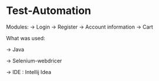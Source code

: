 # Test-Automation

Modules: -> Login -> Register -> Account information -> Cart

What was used:

-> Java

-> Selenium-webdricer

-> IDE : Intellij Idea
